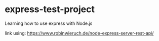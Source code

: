 # express-test-project
Learning how to use express with Node.js



link using: https://www.robinwieruch.de/node-express-server-rest-api/

